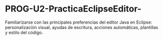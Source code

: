 # PROG-U2-PracticaEclipseEditor-
Familiarizarse con las principales preferencias del editor Java en Eclipse: personalización visual, ayudas de escritura, acciones automáticas, plantillas y estilo del código.
